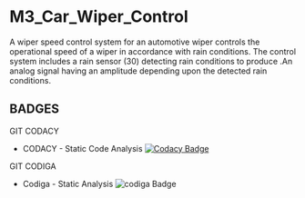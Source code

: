 # M3_Car_Wiper_Control
A wiper speed control system for an automotive wiper controls the operational speed of a wiper in accordance with rain conditions. The control system includes a rain sensor (30) detecting rain conditions to produce .An analog signal having an amplitude depending upon the detected rain conditions.

## BADGES
GIT CODACY

*   CODACY - Static Code Analysis [![Codacy Badge](https://app.codacy.com/project/badge/Grade/298cdcf6a1494fe98306d5e6453410cd)](https://www.codacy.com/gh/MDHIVAKAR/M3_Car_Wiper_Control/dashboard?utm_source=github.com&amp;utm_medium=referral&amp;utm_content=MDHIVAKAR/M3_Car_Wiper_Control&amp;utm_campaign=Badge_Grade)
 
GIT CODIGA

*   Codiga - Static Analysis ![codiga Badge](https://api.codiga.io/project/33314/score/svg)

